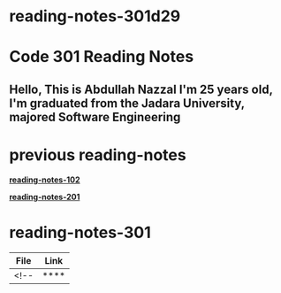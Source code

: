 # reading-notes-301d29

# Code 301 Reading Notes

## Hello, This is Abdullah Nazzal I'm 25 years old, I'm graduated from the Jadara University, majored Software Engineering 


# previous reading-notes
**[reading-notes-102](https://abdullahnazzal.github.io/reading-notes/)**

**[reading-notes-201](https://abdullahnazzal.github.io/reading-notes-201/)**


# reading-notes-301

| File      | Link |
| ----------- | ----------- |
<!-- | ****  | [](class-01.md)| -->











